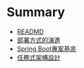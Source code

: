 # Summary

* [READMD](README.md)
* [部署方式的演進](deploy-method-evolution.md)
* [Spring Boot專案基底](spring-boot-project-base.md)
* [任務式架構設計](task-architecture.md)
